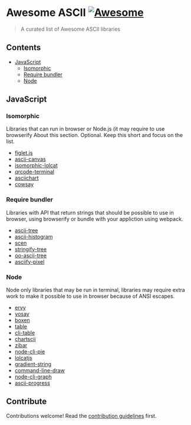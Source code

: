 # Awesome ASCII [![Awesome](https://awesome.re/badge.svg)](https://awesome.re)

> A curated list of Awesome ASCII libraries


## Contents

- [JavaScript](#javaScript)
  - [Isomorphic](#isomorphic)
  - [Require bundler](#require-bundler)
  - [Node](#node)

## JavaScript

### Isomorphic

Libraries that can run in browser or Node.js (it may require to use browserify 
About this section. Optional. Keep this short and focus on the list.

- [figlet.js](https://github.com/patorjk/figlet.js)
- [ascii-canvas](https://github.com/jcubic/ascii-canvas)
- [isomorphic-lolcat](https://github.com/jcubic/isomorphic-lolcat)
- [qrcode-terminal](https://github.com/gtanner/qrcode-terminal)
- [asciichart](https://github.com/kroitor/asciichart)
- [cowsay](https://github.com/piuccio/cowsay)

### Require bundler

Libraries with API that return strings that should be possible to use in browser,
using browserify or bundle with your appliction using webpack.

- [ascii-tree](https://github.com/liushuping/ascii-tree)
- [ascii-histogram](https://www.npmjs.com/package/ascii-histogram)
- [scen](https://github.com/chunqiuyiyu/scen)
- [stringify-tree](https://github.com/jessitron/stringify-tree)
- [oo-ascii-tree](https://www.npmjs.com/package/oo-ascii-tree)
- [asciify-pixel](https://github.com/IonicaBizau/asciify-pixel)

### Node

Node only libraries that may be run in terminal, libraries may require extra
work to make it possible to use in browser because of ANSI escapes.

- [ervy](https://github.com/chunqiuyiyu/ervy)
- [yosay](https://github.com/yeoman/yosay)
- [boxen](https://github.com/sindresorhus/boxen)
- [table](https://github.com/gajus/table)
- [cli-table](https://github.com/Automattic/cli-table)
- [chartscii](https://github.com/tool3/chartscii)
- [zibar](https://github.com/lbovet/zibar)
- [node-cli-pie](https://github.com/IonicaBizau/node-cli-pie)
- [lolcatjs](https://github.com/robertmarsal/lolcatjs)
- [gradient-string](https://github.com/bokub/gradient-string)
- [command-line-draw](https://github.com/liambloom/command-line-draw)
- [node-cli-graph](https://github.com/IonicaBizau/node-cli-graph)
- [ascii-progress](https://github.com/bubkoo/ascii-progress)


## Contribute

Contributions welcome! Read the [contribution guidelines](contributing.md) first.
